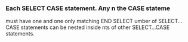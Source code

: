 

### Each SELECT CASE statement. Any n the CASE stateme

 must have one and one only matching END SELECT umber of SELECT…CASE statements can be nested inside nts of other SELECT…CASE statements.